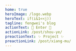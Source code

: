 ```yaml
---
home: true
heroImage: /logo.webp
heroText: if(i&1<<j))
tagline: fengwei's blog
actionText: 🌈 Enter 🌈
actionLink: /post/shou-ye/
preactionText: ✨ Project ✨
preactionLink: /post/xiang-mu/
---
```

 
<template>
    <div>
        <small>C/C++</small>
        <a-progress :strokeColor="{
            from: '#108ee9',
            to: '#87d068',
          }" :percent="80"  status="active" />
        <small>Data Structures & Algorithms</small>
        <a-progress :strokeColor="{
            from: '#a31420',
            to: '#8068d0',
          }" :percent="55"  status="active" />
        <small>HTMl & CSS & JavaScript</small>
         <a-progress :strokeColor="{
            from: '#71c9c6',
            to: '#63a5d4',
          }" :percent="33"  status="active" />
        <small>Vue.js & Vuepress</small>
         <a-progress :strokeColor="{
            from: '#f7f428',
            to: '#b35678',
          }" :percent="19"  status="active" />
    </div>
</template>

$$
\qquad
$$

<style scoped>
    .spin-content {
        border: 1px solid #91d5ff;
        background-color: #e6f7ff;
        padding: 30px;
    }
</style>
<template>
    <div>
        <a-spin tip="Loading...">
            <div class="spin-content">
                Life goes on.
            </div>
        </a-spin>
    </div>
</template>